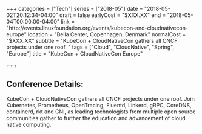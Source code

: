 +++
categories = ["Tech"]
series = ["2018-05"]
date = "2018-05-02T20:12:34-04:00"
draft = false
earlyCost = "$XXX.XX"
end = "2018-05-04T00:00:00-04:00"
link = "http://events.linuxfoundation.org/events/kubecon-and-cloudnativecon-europe"
location = "Bella Center, Copenhagen, Denmark"
normalCost = "$XXX.XX"
subtitle = "KubeCon + CloudNativeCon gathers all CNCF projects under one roof. "
tags = ["Cloud", "CloudNative", "Spring", "Europe"]
title = "KubeCon + CloudNativeCon Europe"

+++


## Conference Details: 

KubeCon + CloudNativeCon gathers all CNCF projects under one roof. Join Kubernetes, Prometheus, OpenTracing, Fluentd, Linkerd, gRPC, CoreDNS, containerd, rkt and CNI, as leading technologists from multiple open source communities gather to further the education and advancement of cloud native computing.